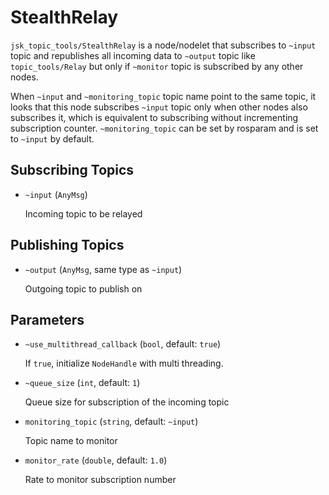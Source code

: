 # StealthRelay

`jsk_topic_tools/StealthRelay` is a node/nodelet that subscribes to `~input` topic and republishes all incoming data to `~output` topic like `topic_tools/Relay` but only if `~monitor` topic is subscribed by any other nodes.

When `~input` and `~monitoring_topic` topic name point to the same topic, it looks that this node subscribes `~input` topic only when other nodes also subscribes it, which is equivalent to subscribing without incrementing subscription counter.
`~monitoring_topic` can be set by rosparam and is set to `~input` by default.

## Subscribing Topics

* `~input` (`AnyMsg`)

  Incoming topic to be relayed

## Publishing Topics

* `~output` (`AnyMsg`, same type as `~input`)

  Outgoing topic to publish on

## Parameters

* `~use_multithread_callback` (`bool`, default: `true`)

    If `true`, initialize `NodeHandle` with multi threading.

* `~queue_size` (`int`, default: `1`)

    Queue size for subscription of the incoming topic

* `monitoring_topic` (`string`, default: `~input`)

    Topic name to monitor

* `monitor_rate` (`double`, default: `1.0`)

    Rate to monitor subscription number
